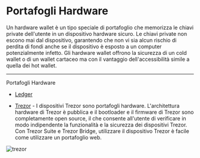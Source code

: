 # Portafogli Hardware

Un hardware wallet è un tipo speciale di portafoglio che memorizza le chiavi private dell'utente in un dispositivo hardware sicuro. Le chiavi private non escono mai dal dispositivo, garantendo che non vi sia alcun rischio di perdita di fondi anche se il dispositivo è esposto a un computer potenzialmente infetto. Gli hardware wallet offrono la sicurezza di un cold wallet o di un wallet cartaceo ma con il vantaggio dell'accessibilità simile a quella dei hot wallet.

---

Portafogli Hardware

- [Ledger](https://www.ledger.com/zcash-wallet)





- [Trezor](https://wiki.trezor.io/Zcash_(ZEC)) - I dispositivi Trezor sono portafogli hardware. L'architettura hardware di Trezor è pubblica e il bootloader e il firmware di Trezor sono completamente open source, il che consente all'utente di verificare in modo indipendente la funzionalità e la sicurezza dei dispositivi Trezor. Con Trezor Suite e Trezor Bridge, utilizzare il dispositivo Trezor è facile come utilizzare un portafoglio web.


![trezor](https://user-images.githubusercontent.com/81990132/185267639-d458344c-c457-47a5-ae5b-5b9f78914b3c.png)
